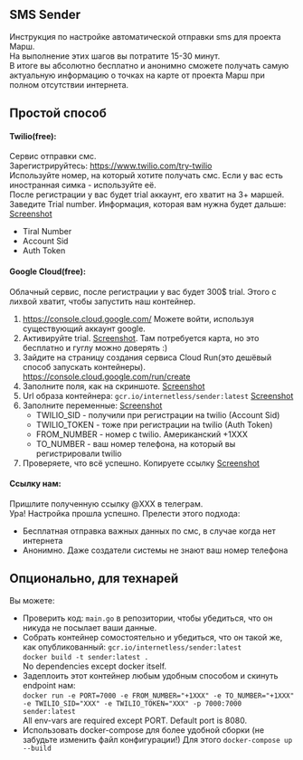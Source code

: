 ## SMS Sender

Инструкция по настройке автоматической отправки sms для проекта Марш. \
На выполнение этих шагов вы потратите 15-30 минут. \
В итоге вы абсолютно бесплатно и анонимно сможете получать самую актуальную информацию о точках на карте от проекта Марш при полном отсутствии интернета.

## Простой способ

#### Twilio(free):
Сервис отправки смс. \
Зарегистрируйтесь: https://www.twilio.com/try-twilio \
Используйте номер, на который хотите получать смс. Если у вас есть иностранная симка - используйте её. \
После регистрации у вас будет trial аккаунт, его хватит на 3+ маршей. \
Заведите Trial number.
Информация, которая вам нужна будет дальше: [Screenshot](https://raw.githubusercontent.com/InternetLess/sender/master/screenshots/twilio.png)
- Tiral Number
- Account Sid
- Auth Token

#### Google Cloud(free):
Облачный сервис, после регистрации у вас будет 300$ trial. Этого с лихвой хватит, чтобы запустить наш контейнер.
1. https://console.cloud.google.com/ Можете войти, используя существующий аккаунт google.
2. Активируйте trial. [Screenshot](https://raw.githubusercontent.com/InternetLess/sender/master/screenshots/activate-gcp-trial.png). Там потребуется карта, но это бесплатно и гуглу можно доверять :)
3. Зайдите на страницу создания сервиса Cloud Run(это дешёвый способ запускать контейнеры). https://console.cloud.google.com/run/create
4. Заполните поля, как на скриншоте. [Screenshot](https://raw.githubusercontent.com/InternetLess/sender/master/screenshots/cloud-run-fill-1.png)
5. Url образа контейнера: `gcr.io/internetless/sender:latest` [Screenshot](https://raw.githubusercontent.com/InternetLess/sender/master/screenshots/cloud-run-fill-2.png)
6. Заполните переменные: [Screenshot](https://raw.githubusercontent.com/InternetLess/sender/master/screenshots/cloud-run-fill-3.png)
    - TWILIO_SID - получили при регистрации на twilio (Account Sid)
    - TWILIO_TOKEN - тоже при регистрации на twilio (Auth Token)
    - FROM_NUMBER - номер с twilio. Американский +1XXX
    - TO_NUMBER - ваш номер телефона, на который вы регистрировали twilio
7. Проверяете, что всё успешно. Копируете ссылку [Screenshot](https://raw.githubusercontent.com/InternetLess/sender/master/screenshots/cloud-run-result.png)

#### Ссылку нам:
Пришлите полученную ссылку @XXX в телеграм. \
Ура! Настройка прошла успешно. Прелести этого подхода:
- Бесплатная отправка важных данных по смс, в случае когда нет интернета
- Анонимно. Даже создатели системы не знают ваш номер телефона

## Опционально, для технарей
Вы можете:
- Проверить код: `main.go` в репозитории, чтобы убедиться, что он никуда не посылает ваши данные.
- Собрать контейнер сомостоятельно и убедиться, что он такой же, как опубликованный: `gcr.io/internetless/sender:latest` \
 `docker build -t sender:latest .` \
  No dependencies except docker itself.
- Задеплоить этот контейнер любым удобным способом и скинуть endpoint нам: \
`docker run -e PORT=7000 -e FROM_NUMBER="+1XXX" -e TO_NUMBER="+1XXX" -e TWILIO_SID="XXX" -e TWILIO_TOKEN="XXX" -p 7000:7000 sender:latest` \
All env-vars are required except PORT. Default port is 8080.
- Использовать docker-compose для более удобной сборки (не забудьте изменить файл конфигурации!)
Для этого ```docker-compose up --build```
